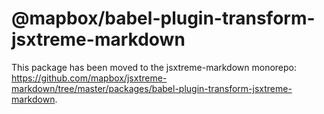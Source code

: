 # @mapbox/babel-plugin-transform-jsxtreme-markdown

This package has been moved to the jsxtreme-markdown monorepo: https://github.com/mapbox/jsxtreme-markdown/tree/master/packages/babel-plugin-transform-jsxtreme-markdown.
